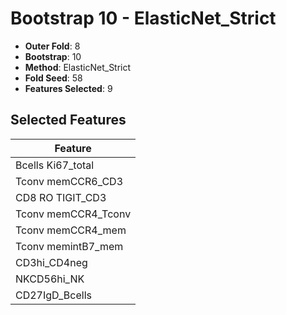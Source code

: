 # Bootstrap 10 - ElasticNet_Strict

- **Outer Fold**: 8
- **Bootstrap**: 10
- **Method**: ElasticNet_Strict
- **Fold Seed**: 58
- **Features Selected**: 9

## Selected Features

| Feature |
|---------|
| Bcells Ki67_total |
| Tconv memCCR6_CD3 |
| CD8 RO TIGIT_CD3 |
| Tconv memCCR4_Tconv |
| Tconv memCCR4_mem |
| Tconv memintB7_mem |
| CD3hi_CD4neg |
| NKCD56hi_NK |
| CD27IgD_Bcells |
